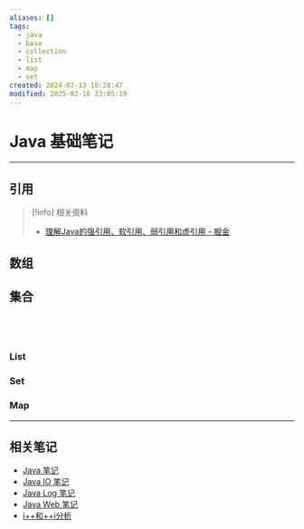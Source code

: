 ```yaml
---
aliases: []
tags:
  - java
  - base
  - collection
  - list
  - map
  - set
created: 2024-07-13 10:28:47
modified: 2025-02-16 23:05:19
---
```


# Java 基础笔记

---

## 引用

> [!info] 相关资料
> 
> * [理解Java的强引用、软引用、弱引用和虚引用 - 掘金](https://juejin.cn/post/6844903665241686029)

## 数组

## 集合



```mermaid




```




### List

### Set

### Map

---

## 相关笔记

* [Java 笔记](Java_Note.md)
* [Java IO 笔记](Java_IO_Note.md)
* [Java Log 笔记](Java_Log_Note.md)
* [Java Web 笔记](Java_Servlet_Note.md)
* [i++和++i分析](i++和++i分析.md)

